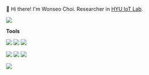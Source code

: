 👋 Hi there! I'm Wonseo Choi. Researcher in [HYU IoT Lab](https://hokeun.github.io/research/).

<a href="https://wonseo-c.github.io/about/" target="_blank"><img src="https://img.shields.io/badge/About me in my Blog :link:-181717?style=for-the-badge&logo=GitHub&logoColor=white"/></a> 


**Tools**

<img src="https://img.shields.io/badge/Java-007396?style=flat-square&logo=Java&logoColor=white"/> <img src="https://img.shields.io/badge/C++-00599C?style=flat-square&logo=cplusplus&logoColor=white"/> <img src="https://img.shields.io/badge/TypeScript-3178C6?style=flat-square&logo=TypeScript&logoColor=white"/>

<img src="https://img.shields.io/badge/Python-3776AB?style=flat-square&logo=Python&logoColor=white"/> <img src="https://img.shields.io/badge/Pytorch-EE4C2C?style=flat-square&logo=Pytorch&logoColor=white"/> <img src="https://img.shields.io/badge/TensorFlow-FF6F00?style=flat-square&logo=TensorFlow&logoColor=white"/>

<img src="https://img.shields.io/badge/Git-F05032?style=flat-square&logo=Git&logoColor=white"/> 

